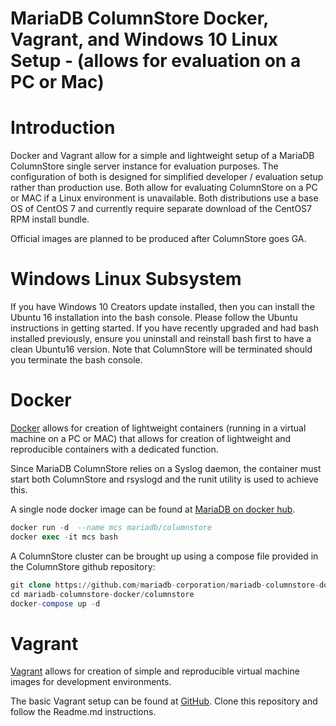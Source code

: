# MariaDB ColumnStore Docker, Vagrant, and Windows 10 Linux Setup - (allows for evaluation on a PC or Mac)

# Introduction

Docker and Vagrant allow for a simple and lightweight setup of a MariaDB ColumnStore single server instance for evaluation purposes. The configuration of both is designed for simplified developer / evaluation setup rather than production use.  Both allow for evaluating ColumnStore on a PC or MAC if a Linux environment is unavailable. Both distributions use a base OS of CentOS 7 and currently require separate download of the CentOS7 RPM install bundle.

Official images are planned to be produced after ColumnStore goes GA.

# Windows Linux Subsystem

If you have Windows 10 Creators update installed, then you can install the Ubuntu 16 installation into the bash console. Please follow the Ubuntu instructions in getting started.  If you have recently upgraded and had bash installed previously, ensure you uninstall and reinstall bash first to have a clean Ubuntu16 version. Note that ColumnStore will be terminated should you terminate the bash console.

# Docker

[Docker](/mariadb-administration/getting-installing-and-upgrading-mariadb/binary-packages/automated-mariadb-deployment-and-administration/docker-and-mariadb) allows for creation of lightweight containers (running in a virtual machine on a PC or MAC) that allows for creation of lightweight and reproducible containers with a dedicated function.

Since MariaDB ColumnStore relies on a Syslog daemon, the container must start both ColumnStore and rsyslogd and the runit utility is used to achieve this.

A single node docker image can be found at [MariaDB on docker hub](https://hub.docker.com/r/mariadb/columnstore/).

```sql
docker run -d  --name mcs mariadb/columnstore
docker exec -it mcs bash
```

A ColumnStore cluster can be brought up using a compose file provided in the ColumnStore github repository:

```sql
git clone https://github.com/mariadb-corporation/mariadb-columnstore-docker.git
cd mariadb-columnstore-docker/columnstore
docker-compose up -d
```

# Vagrant

[Vagrant](/mariadb-administration/getting-installing-and-upgrading-mariadb/binary-packages/automated-mariadb-deployment-and-administration/vagrant-and-mariadb) allows for creation of simple and reproducible virtual machine images for development environments.

The basic Vagrant setup can be found at [GitHub](https://github.com/mariadb-corporation/mariadb-columnstore-vagrant). Clone this repository and follow the Readme.md instructions.